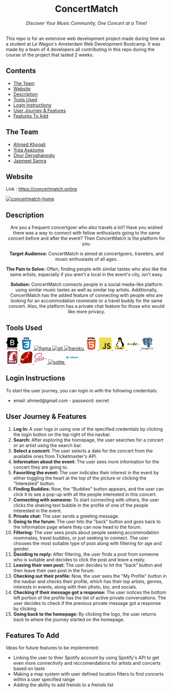 <h1 align="center">ConcertMatch</h1>
<p align="center"><i>Discover Your Music Community, One Concert at a Time!</i></p>
<br>
This repo is for an extensive web development project made during time as a student at Le Wagon's Amsterdam Web Development Bootcamp. It was made by a team of 4 developers all contributing in this repo during the course of the project that lasted 2 weeks.

## Contents
  - [The Team](#the-team)
  - [Website](#website)
  - [Description](#description)
  - [Tools Used](#tools-used)
  - [Login Instructions](#login-instructions)
  - [User Journey & Features](#user-journey-&-features)
  - [Features To Add](#features-to-add)

## The Team
- [Ahmed Khogali](https://github.com/AhmedK10)
- [Yuta Asazuma](https://github.com/YutaAsazuma)
- [Onur Deryahanoglu](https://github.com/OnurDhn)
- [Jasmeet Samra](https://github.com/JazzSword)

## Website

Link : <a href="https://concertmatch.online" target="_blank">https://concertmatch.online</a>

<a href="https://concertmatch.online" target="_blank"><img src="https://i.ibb.co/4mNhnH4/concertmatch-home.png" alt="concertmatch-home" border="0"></a>



## Description

<p align="center">Are you a frequent concertgoer who also travels a lot? Have you wished there was a way to connect with fellow enthusiasts going to the same concert before and after the event? Then ConcertMatch is the platform for you.</p>
<p align="center"><strong>Target Audience:</strong> ConcertMatch is aimed at concertgoers, travelers, and music enthusiasts of all ages.</p>
<p align="center"><strong>The Pain to Solve:</strong> Often, finding people with similar tastes who also like the same artists, especially if you aren't a local in the event's city, isn't easy.</p>
<p align="center"><strong>Solution:</strong> ConcertMatch connects people in a social media-like platform using similar music tastes as well as similar top artists. Additionally, ConcertMatch has the added feature of connecting with people who are looking for an accommodation roommate or a travel buddy for the same concert. Also, the platform has a private chat feature for those who would like more privacy.</p>


## Tools Used
<p align="left"> <a href="https://getbootstrap.com" target="_blank" rel="noreferrer"> <img src="https://raw.githubusercontent.com/devicons/devicon/master/icons/bootstrap/bootstrap-plain-wordmark.svg" alt="bootstrap" width="40" height="40"/> </a> <a href="https://www.w3schools.com/css/" target="_blank" rel="noreferrer"> <img src="https://raw.githubusercontent.com/devicons/devicon/master/icons/css3/css3-original-wordmark.svg" alt="css3" width="40" height="40"/> </a> <a href="https://www.figma.com/" target="_blank" rel="noreferrer"> <img src="https://www.vectorlogo.zone/logos/figma/figma-icon.svg" alt="figma" width="40" height="40"/> </a> <a href="https://git-scm.com/" target="_blank" rel="noreferrer"> <img src="https://www.vectorlogo.zone/logos/git-scm/git-scm-icon.svg" alt="git" width="40" height="40"/> </a> <a href="https://heroku.com" target="_blank" rel="noreferrer"> <img src="https://www.vectorlogo.zone/logos/heroku/heroku-icon.svg" alt="heroku" width="40" height="40"/> </a> <a href="https://www.w3.org/html/" target="_blank" rel="noreferrer"> <img src="https://raw.githubusercontent.com/devicons/devicon/master/icons/html5/html5-original-wordmark.svg" alt="html5" width="40" height="40"/> </a> <a href="https://developer.mozilla.org/en-US/docs/Web/JavaScript" target="_blank" rel="noreferrer"> <img src="https://raw.githubusercontent.com/devicons/devicon/master/icons/javascript/javascript-original.svg" alt="javascript" width="40" height="40"/> </a> <a href="https://www.linux.org/" target="_blank" rel="noreferrer"> <img src="https://raw.githubusercontent.com/devicons/devicon/master/icons/linux/linux-original.svg" alt="linux" width="40" height="40"/> </a> <a href="https://nodejs.org" target="_blank" rel="noreferrer"> <img src="https://raw.githubusercontent.com/devicons/devicon/master/icons/nodejs/nodejs-original-wordmark.svg" alt="nodejs" width="40" height="40"/> </a> <a href="https://www.postgresql.org" target="_blank" rel="noreferrer"> <img src="https://raw.githubusercontent.com/devicons/devicon/master/icons/postgresql/postgresql-original-wordmark.svg" alt="postgresql" width="40" height="40"/> </a> <a href="https://rubyonrails.org" target="_blank" rel="noreferrer"> <img src="https://raw.githubusercontent.com/devicons/devicon/master/icons/rails/rails-original-wordmark.svg" alt="rails" width="40" height="40"/> </a> <a href="https://www.ruby-lang.org/en/" target="_blank" rel="noreferrer"> <img src="https://raw.githubusercontent.com/devicons/devicon/master/icons/ruby/ruby-original.svg" alt="ruby" width="40" height="40"/> </a> <a href="https://sass-lang.com" target="_blank" rel="noreferrer"> <img src="https://raw.githubusercontent.com/devicons/devicon/master/icons/sass/sass-original.svg" alt="sass" width="40" height="40"/> </a> <a href="https://www.sqlite.org/" target="_blank" rel="noreferrer"> <img src="https://www.vectorlogo.zone/logos/sqlite/sqlite-icon.svg" alt="sqlite" width="40" height="40"/> </a> <a href="https://webpack.js.org" target="_blank" rel="noreferrer"> <img src="https://raw.githubusercontent.com/devicons/devicon/d00d0969292a6569d45b06d3f350f463a0107b0d/icons/webpack/webpack-original-wordmark.svg" alt="webpack" width="40" height="40"/> </a> </p>


## Login Instructions
To start the user journey, you can login in with the following credentials:
<ul>
	<li>email: ahmed@gmail.com - password: secret</li>
</ul>


## User Journey & Features
<ol>
	<li><strong>Log In: </strong>A user logs in using one of the specified credentials by clicking the login button on the top right of the navbar.</li>
	<li><strong>Search: </strong>After exploring the homepage, the user searches for a concert or an artist using the search bar.</li>
	<li><strong>Select a concert: </strong>The user selects a date for the concert from the available ones from Ticketmaster's API.</li>
	<li><strong>Information about the event: </strong>The user sees more information for the concert they are going to.</li>
	<li><strong>Favoriting the event: </strong>The user indicates their interest in the event by either toggling the heart at the top of the picture or clicking the "Interested" button.</li>
	<li><strong>Finding Buddies: </strong>Now, the "Buddies" button appears, and the user can click it to see a pop-up with all the people interested in this concert.</li>
	<li><strong>Connecting with someone: </strong>To start connecting with others, the user clicks the shaking text bubble in the profile of one of the people interested in the event.</li>
	<li><strong>Private chat: </strong>The user sends a greeting message.</li>
	<li><strong>Going to the forum: </strong>The user hits the "back" button and goes back to the information page where they can now head to the forum.</li>
	<li><strong>Filtering: </strong>The user sees posts about people seeking accommodation roommates, travel buddies, or just seeking to connect. The user chooses the most suitable type of post along with filtering for age and gender.</li>
	<li><strong>Deciding to reply: </strong>After filtering, the user finds a post from someone who is suitable and decides to click the post and leave a reply.</li>
	<li><strong>Leaving their own post: </strong>The user decides to hit the "back" button and then leave their own post in the forum.</li>
	<li><strong>Checking out their profile: </strong>Now, the user sees the "My Profile" button in the navbar and checks their profile, which has their top artists, genres, interests in events, along with their photo, bio, and socials.</li>
	<li><strong>Checking if their message got a response: </strong>The user notices the bottom left portion of the profile has the list of active private conversations. The user decides to check if the previous private message got a response by clicking.</li>
	<li><strong>Going back to the homepage: </strong>By clicking the logo, the user returns back to where the journey started on the homepage.</li>
</ol>




## Features To Add
Ideas for future features to be implemented:
<ul>
	<li>Linking the user to thier Spotify account by using Spotify's API to get even more connectivity and reccomendations for artists and concerts based on taste</li>
	<li>Making a map system with user defined location filters to find concerts within a user specified range</li>
	<li>Adding the ability to add freinds to a freinds list</li>
</ul>
